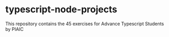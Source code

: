 # typescript-node-projects
This repository contains the 45 exercises for Advance Typescript Students by PIAIC

